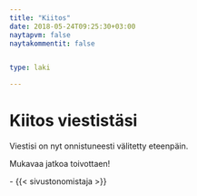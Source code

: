 ```yaml
---
title: "Kiitos"
date: 2018-05-24T09:25:30+03:00
naytapvm: false
naytakommentit: false


type: laki

---
```

Kiitos viestistäsi
====
Viestisi on nyt onnistuneesti välitetty eteenpäin.

Mukavaa jatkoa toivottaen!

\- {{<  sivustonomistaja >}}
